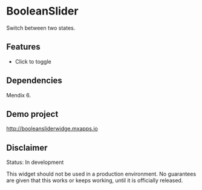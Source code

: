 # BooleanSlider
Switch between two states.

## Features
* Click to toggle

## Dependencies
Mendix 6.

## Demo project
http://booleansliderwidge.mxapps.io

## Disclaimer
Status: In development

This widget should not be used in a production environment.
No guarantees are given that this works or keeps working, until it is officially released.
